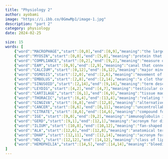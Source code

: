 ```yaml
---
title: "Physiology 2"
author: ayobami
image: "https://i.ibb.co/0GmwMp1/image-1.jpg"
description: "part 2"
category: physiology
date: 2024-02-25

size: 15
words: [
	{"word":"MACROPHAGE","start":[0,0],"end":[0,9],"meaning":"the largest phagocyte"},
	{"word":"MYOSIN","start":[0,0],"end":[5,0],"meaning":"protein that makes up the thick filament in muscle fibres"},
	{"word":"COMPLIANCE","start":[0,2],"end":[9,2],"meaning":"measure of expansibility of the lungs"},
	{"word":"EAM","start":[0,9],"end":[2,9],"meaning":"canal that connects the outer to inner ear (acronym)"},
	{"word":"CALCIUM","start":[0,12],"end":[6,12],"meaning":"major mineral that makes up bones"},
	{"word":"OSMOSIS","start":[2,0],"end":[2,6],"meaning":"movement of solvent from low to high concentration of solute through a semi-permeable membrane"},
	{"word":"EMBOLUS","start":[2,8],"end":[2,14],"meaning":"a clot that has broken off its source in the blood"},
	{"word":"SINUSOID","start":[2,14],"end":[9,14],"meaning":"term describing very porous capillaries"},
	{"word":"LEYDIG","start":[4,2],"end":[4,7],"meaning":"testicular cells that produce testosterone"},
	{"word":"CARTILAGE","start":[6,1],"end":[6,9],"meaning":"tissue made out of chondrocytes"},
	{"word":"THORACIC","start":[6,4],"end":[13,4],"meaning":"relating to the chest"},
	{"word":"GINGIVA","start":[6,8],"end":[12,8],"meaning":"alternative name for gums"},
	{"word":"CANCER","start":[8,6],"end":[8,11],"meaning":"uncontrollable division of cells"},
	{"word":"CITRATE","start":[8,6],"end":[14,6],"meaning":"compound formed from the condensation of Oxaloacetate and Acetyl-CoA"},
	{"word":"IGE","start":[9,0],"end":[9,2],"meaning":"immunoglobulin involved mainly in allergic reactions"},
	{"word":"GERD","start":[9,1],"end":[12,1],"meaning":"acronym for disease where gastric acid refluxes into the esophagus"},
	{"word":"ILIUM","start":[10,8],"end":[10,12],"meaning":"fan-shaped superior portion of the innominate bone"},
	{"word":"ALA","start":[12,6],"end":[12,8],"meaning":"anatomical term for wing"},
	{"word":"DHAP","start":[12,11],"end":[12,14],"meaning":"acronym for one of the products of third reaction of glycolysis"},
	{"word":"HDL","start":[12,12],"end":[14,12],"meaning":"class of lipoprotein with smallest size(acronym)"},
	{"word":"HEMOPHILIA","start":[14,5],"end":[14,14],"meaning":"bleeding disorder in which blood fails to clot appropriately"}
]
---
```

